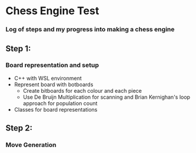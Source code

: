 # Chess Engine Test

### Log of steps and my progress into making a chess engine

## Step 1:
### Board representation and setup
* C++ with WSL environment
* Represent board with botboards
    * Create bitboards for each colour and each piece
    * Use De Bruijn Multiplication for scanning and Brian Kernighan's loop approach for population count
* Classes for board representations

## Step 2:
### Move Generation
